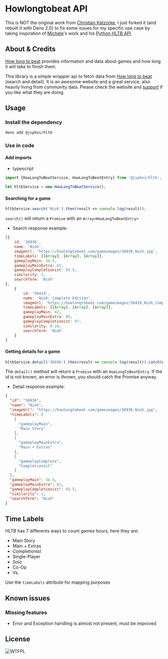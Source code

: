 # Howlongtobeat API

This is NOT the original work from [Christian Katzorke](https://github.com/ckatzorke), I just forked it (and rebuilt it
with Deno 2.0) to fix some
issues for my specific use case by taking inspiration of [Michele](https://github.com/ScrappyCocco)'s work and
his [Python HLTB API](https://github.com/ScrappyCocco/HowLongToBeat-PythonAPI).

## About & Credits

[How long to beat](https://howlongtobeat.com/) provides information and data about games and how long it will take to
finish them.

This library is a simple wrapper api to fetch data from [How long to beat](https://howlongtobeat.com/) (search and
detail).
It is an awesome website and a great service, also heavily living from community data. Please check the website
and [support](https://howlongtobeat.com/donate.php) if you like what they are doing.

## Usage

### Install the dependency

```bash
deno add @jspkoi/hltb
```

### Use in code

#### Add imports

* typescript

```typescript
import {HowLongToBeatService, HowLongToBeatEntry} from '@jspkoi/hltb';

let hltbService = new HowLongToBeatService();
```

#### Searching for a game

```javascript
hltbService.search('Nioh').then(result => console.log(result));
```

`search()` will return a `Promise` with an `Array<HowLongToBeatEntry>`

* Search response example:

```javascript
[{
    id: '36936',
    name: 'Nioh',
    imageUrl: 'https://howlongtobeat.com/gameimages/36936_Nioh.jpg',
    timeLabels: [[Array], [Array], [Array]],
    gameplayMain: 34.5,
    gameplayMainExtra: 61,
    gameplayCompletionist: 93.5,
    similarity: 1,
    searchTerm: 'Nioh'
},
    {
        id: '50419',
        name: 'Nioh: Complete Edition',
        imageUrl: 'https://howlongtobeat.com/gameimages/50419_Nioh_Complete_Edition.jpg',
        timeLabels: [[Array], [Array], [Array]],
        gameplayMain: 42,
        gameplayMainExtra: 84,
        gameplayCompletionist: 97,
        similarity: 0.18,
        searchTerm: 'Nioh'
    }
]
```

#### Getting details for a game

```javascript
hltbService.detail('36936').then(result => console.log(result)).catch(e => console.error(e));
```

The `detail()` method will return a `Promise` with an `HowLongToBeatEntry`. If the id is not known, an error is thrown,
you should catch the Promise anyway.

* Detail response example:

```json
{
  "id": "36936",
  "name": "Nioh",
  "imageUrl": "https://howlongtobeat.com/gameimages/36936_Nioh.jpg",
  "timeLabels": [
    [
      "gameplayMain",
      "Main Story"
    ],
    [
      "gameplayMainExtra",
      "Main + Extras"
    ],
    [
      "gameplayComplete",
      "Completionist"
    ]
  ],
  "gameplayMain": 34.5,
  "gameplayMainExtra": 61,
  "gameplayCompletionist": 93.5,
  "similarity": 1,
  "searchTerm": "Nioh"
}
```

## Time Labels

HLTB has 7 differents ways to count games hours, here they are:

* Main Story
* Main + Extras
* Completionist
* Single-Player
* Solo
* Co-Op
* Vs.

Use the `timeLabels` attribute for mapping purposes

## Known issues

### Missing features

* Error and Exception handling is almost not present, must be improved

## License

![WTFPL](http://www.wtfpl.net/wp-content/uploads/2012/12/wtfpl-badge-4.png)
